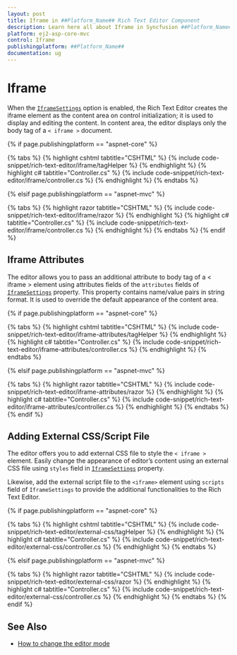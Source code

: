 ```yaml
---
layout: post
title: Iframe in ##Platform_Name## Rich Text Editor Component
description: Learn here all about Iframe in Syncfusion ##Platform_Name## Rich Text Editor component of Syncfusion Essential JS 2 and more.
platform: ej2-asp-core-mvc
control: Iframe
publishingplatform: ##Platform_Name##
documentation: ug
---
```



# Iframe

When the [`IframeSettings`](https://help.syncfusion.com/cr/aspnetcore-js2/Syncfusion.EJ2.RichTextEditor.RichTextEditorBuilder.html#Syncfusion_EJ2_RichTextEditor_RichTextEditorBuilder_IframeSettings_Syncfusion_EJ2_RichTextEditor_RichTextEditorIFrameSettings_) option is enabled, the Rich Text Editor creates the iframe element as the content area on control initialization; it is used to display and editing the content. In content area, the editor displays only the body tag of a `< iframe >` document.

{% if page.publishingplatform == "aspnet-core" %}

{% tabs %}
{% highlight cshtml tabtitle="CSHTML" %}
{% include code-snippet/rich-text-editor/iframe/tagHelper %}
{% endhighlight %}
{% highlight c# tabtitle="Controller.cs" %}
{% include code-snippet/rich-text-editor/iframe/controller.cs %}
{% endhighlight %}
{% endtabs %}

{% elsif page.publishingplatform == "aspnet-mvc" %}

{% tabs %}
{% highlight razor tabtitle="CSHTML" %}
{% include code-snippet/rich-text-editor/iframe/razor %}
{% endhighlight %}
{% highlight c# tabtitle="Controller.cs" %}
{% include code-snippet/rich-text-editor/iframe/controller.cs %}
{% endhighlight %}
{% endtabs %}
{% endif %}



## Iframe Attributes

The editor allows you to pass an additional attribute to body tag of a < iframe > element using attributes fields of the `attributes` fields of [`IframeSettings`](https://help.syncfusion.com/cr/aspnetcore-js2/Syncfusion.EJ2.RichTextEditor.RichTextEditorBuilder.html#Syncfusion_EJ2_RichTextEditor_RichTextEditorBuilder_IframeSettings_Syncfusion_EJ2_RichTextEditor_RichTextEditorIFrameSettings_) property. This property contains name/value pairs in string format. It is used to override the default appearance of the content area.

{% if page.publishingplatform == "aspnet-core" %}

{% tabs %}
{% highlight cshtml tabtitle="CSHTML" %}
{% include code-snippet/rich-text-editor/iframe-attributes/tagHelper %}
{% endhighlight %}
{% highlight c# tabtitle="Controller.cs" %}
{% include code-snippet/rich-text-editor/iframe-attributes/controller.cs %}
{% endhighlight %}
{% endtabs %}

{% elsif page.publishingplatform == "aspnet-mvc" %}

{% tabs %}
{% highlight razor tabtitle="CSHTML" %}
{% include code-snippet/rich-text-editor/iframe-attributes/razor %}
{% endhighlight %}
{% highlight c# tabtitle="Controller.cs" %}
{% include code-snippet/rich-text-editor/iframe-attributes/controller.cs %}
{% endhighlight %}
{% endtabs %}
{% endif %}



## Adding External CSS/Script File

The editor offers you to add external CSS file to style the `< iframe >` element. Easily change the appearance of editor’s content using an external CSS file using  `styles` field in [`IframeSettings`](https://help.syncfusion.com/cr/aspnetcore-js2/Syncfusion.EJ2.RichTextEditor.RichTextEditorBuilder.html#Syncfusion_EJ2_RichTextEditor_RichTextEditorBuilder_IframeSettings_Syncfusion_EJ2_RichTextEditor_RichTextEditorIFrameSettings_) property.

Likewise, add the external script file to the `<iframe>` element using `scripts` field of `IframeSettings` to provide the additional functionalities to the Rich Text Editor.

{% if page.publishingplatform == "aspnet-core" %}

{% tabs %}
{% highlight cshtml tabtitle="CSHTML" %}
{% include code-snippet/rich-text-editor/external-css/tagHelper %}
{% endhighlight %}
{% highlight c# tabtitle="Controller.cs" %}
{% include code-snippet/rich-text-editor/external-css/controller.cs %}
{% endhighlight %}
{% endtabs %}

{% elsif page.publishingplatform == "aspnet-mvc" %}

{% tabs %}
{% highlight razor tabtitle="CSHTML" %}
{% include code-snippet/rich-text-editor/external-css/razor %}
{% endhighlight %}
{% highlight c# tabtitle="Controller.cs" %}
{% include code-snippet/rich-text-editor/external-css/controller.cs %}
{% endhighlight %}
{% endtabs %}
{% endif %}



## See Also

* [How to change the editor mode](./formation/#markdown-editor)